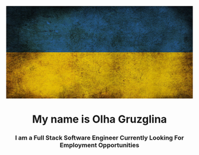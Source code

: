 <img align="center" src = "flag.jpeg" alt = "Ukrainian flag" height = '250px' width = 100%/>

<!-- ## Hi there 👋 -->

<h1 align="center">My name is Olha Gruzglina</h1>
<h3 align="center">I am a Full Stack Software Engineer Currently Looking For Employment Opportunities</h3>

<!--
**ogruzglina/ogruzglina** is a ✨ _special_ ✨ repository because its `README.md` (this file) appears on your GitHub profile.

Here are some ideas to get you started:

- 🔭 I’m currently working on ...
- 🌱 I’m currently learning ...
- 👯 I’m looking to collaborate on ...
- 🤔 I’m looking for help with ...
- 💬 Ask me about ...
- 📫 How to reach me: ...
- 😄 Pronouns: ...
- ⚡ Fun fact: ...
-->
